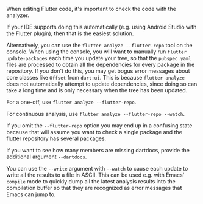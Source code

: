 When editing Flutter code, it's important to check the code with the
analyzer.

If your IDE supports doing this automatically (e.g. using Android Studio with the Flutter plugin),
then that is the easiest solution.

Alternatively, you can use the `flutter analyze --flutter-repo` tool on the console. When using the
console, you will want to manually run `flutter update-packages` each time you update your tree, so
that the `pubspec.yaml` files are processed to obtain all the dependencies for every package in the
repository. If you don't do this, you may get bogus error messages about core classes like `Offset`
from `dart:ui`. This is because `flutter analyze` does not automatically attempt to update dependencies,
since doing so can take a long time and is only necessary when the tree has been updated.

For a one-off, use `flutter analyze --flutter-repo`.

For continuous analysis, use `flutter analyze --flutter-repo --watch`.

If you omit the `--flutter-repo` option you may end up in a confusing state because that will
assume you want to check a single package and the flutter repository has several packages.

If you want to see how many members are missing dartdocs, provide the additional argument `--dartdocs`.

You can use the `--write` argument with `--watch` to cause each update to write all the results to a file
in ASCII. This can be used e.g. with Emacs' `compile` mode to quickly dump all the latest analysis results
into the compilation buffer so that they are recognized as error messages that Emacs can jump to.